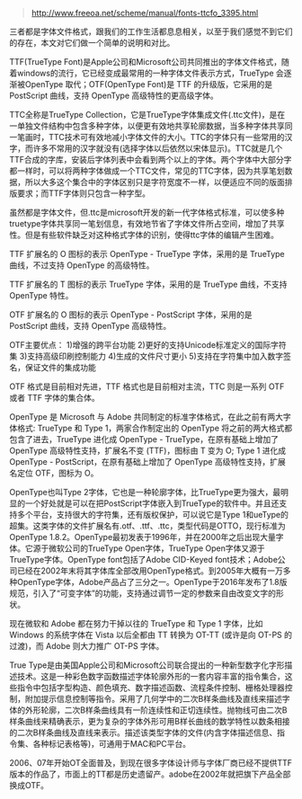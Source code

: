 > http://www.freeoa.net/scheme/manual/fonts-ttcfo_3395.html

三者都是字体文件格式，跟我们的工作生活都息息相关，以至于我们感觉不到它们的存在，本文对它们做一个简单的说明和对比。

TTF(TrueType Font)是Apple公司和Microsoft公司共同推出的字体文件格式，随着windows的流行，它已经变成最常用的一种字体文件表示方式，TrueType 会逐渐被OpenType 取代；OTF(OpenType Font)是 TTF 的升级版，它采用的是 PostScript 曲线，支持 OpenType 高级特性的更高级字体。


TTC全称是TrueType Collection，它是TrueType字体集成文件(.ttc文件)，是在一单独文件结构中包含多种字体，以便更有效地共享轮廓数据，当多种字体共享同一笔画时，TTC技术可有效地减小字体文件的大小。TTC的字体只有一些常用的汉字，而许多不常用的汉字就没有(选择字体以后依然以宋体显示)。TTC就是几个TTF合成的字库，安装后字体列表中会看到两个以上的字体。两个字体中大部分字都一样时，可以将两种字体做成一个TTC文件，常见的TTC字体，因为共享笔划数据，所以大多这个集合中的字体区别只是字符宽度不一样，以便适应不同的版面排版要求；而TTF字体则只包含一种字型。

虽然都是字体文件，但.ttc是microsoft开发的新一代字体格式标准，可以使多种truetype字体共享同一笔划信息，有效地节省了字体文件所占空间，增加了共享性。但是有些软件缺乏对这种格式字体的识别，使得ttc字体的编辑产生困难。

TTF 扩展名的 O 图标的表示 OpenType - TrueType 字体，采用的是 TrueType 曲线，不过支持 OpenType 的高级特性。

TTF 扩展名的 T 图标的表示 TrueType 字体，采用的是 TrueType 曲线，不支持 OpenType 特性。

OTF 扩展名的 O 图标的表示 OpenType - PostScript 字体，采用的是 PostScript 曲线，支持 OpenType 高级特性。

OTF主要优点：
1)增强的跨平台功能
2)更好的支持Unicode标准定义的国际字符集
3)支持高级印刷控制能力
4)生成的文件尺寸更小
5)支持在字符集中加入数字签名，保证文件的集成功能

OTF 格式是目前相对先进，TTF 格式也是目前相对主流，TTC 则是一系列 OTF 或者 TTF 字体的集合体。

OpenType 是 Microsoft 与 Adobe 共同制定的标准字体格式，在此之前有两大字体格式: TrueType 和 Type 1，两家合作制定出的 OpenType 将之前的两大格式都包含了进去，TrueType 进化成 OpenType - TrueType，在原有基础上增加了 OpenType 高级特性支持，扩展名不变 (TTF)，图标由 T 变为 O; Type 1 进化成 OpenType - PostScript，在原有基础上增加了 OpenType 高级特性支持，扩展名定位 OTF，图标为 O。

OpenType也叫Type 2字体，它也是一种轮廓字体，比TrueType更为强大，最明显的一个好处就是可以在把PostScript字体嵌入到TrueType的软件中。并且还支持多个平台，支持很大的字符集，还有版权保护，可以说它是Type 1和ueType的超集。这类字体的文件扩展名有.otf、.ttf、.ttc，类型代码是OTTO，现行标准为OpenType 1.8.2。OpenType最初发表于1996年，并在2000年之后出现大量字体。它源于微软公司的TrueType Open字体，TrueType Open字体又源于TrueType字体。OpenType font包括了Adobe CID-Keyed font技术；Adobe公司已经在2002年末将其字体库全部改用OpenType格式。到2005年大概有一万多种OpenType字体，Adobe产品占了三分之一。OpenType于2016年发布了1.8版规范，引入了“可变字体”的功能，支持通过调节一定的参数来自由改变文字的形状。

现在微软和 Adobe 都在努力干掉以往的 TrueType 和 Type 1 字体，比如 Windows 的系统字体在 Vista 以后全都由 TT 转换为 OT-TT (或许是向 OT-PS 的过渡)，而 Adobe 则大力推广 OT-PS 字体。

True Type是由美国Apple公司和Microsoft公司联合提出的一种新型数字化字形描述技术。这是一种彩色数字函数描述字体轮廓外形的一套内容丰富的指令集合，这些指令中包括字型构造、颜色填充、数字描述函数、流程条件控制、栅格处理器控制，附加提示信息控制等指令。采用了几何学中的二次B样条曲线及直线来描述字体的外形轮廓，二次B样条曲线具有一阶连续性和正切连续性。抛物线可由二次B样条曲线来精确表示，更为复杂的字体外形可用B样长曲线的数学特性以数条相接的二次B样条曲线及直线来表示。描述该类型字体的文件(内含字体描述信息、指令集、各种标记表格等)，可通用于MAC和PC平台。

2006、07年开始OT全面普及，到现在很多字体设计师与字体厂商已经不提供TTF版本的作品了，市面上的TT都是历史遗留产。adobe在2002年就把旗下产品全部换成OTF。
